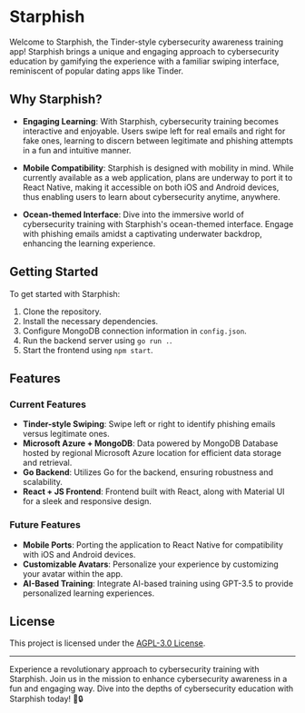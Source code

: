 # Starphish

Welcome to Starphish, the Tinder-style cybersecurity awareness training app! Starphish brings a unique and engaging approach to cybersecurity education by gamifying the experience with a familiar swiping interface, reminiscent of popular dating apps like Tinder.

## Why Starphish?

- **Engaging Learning**: With Starphish, cybersecurity training becomes interactive and enjoyable. Users swipe left for real emails and right for fake ones, learning to discern between legitimate and phishing attempts in a fun and intuitive manner.

- **Mobile Compatibility**: Starphish is designed with mobility in mind. While currently available as a web application, plans are underway to port it to React Native, making it accessible on both iOS and Android devices, thus enabling users to learn about cybersecurity anytime, anywhere.

- **Ocean-themed Interface**: Dive into the immersive world of cybersecurity training with Starphish's ocean-themed interface. Engage with phishing emails amidst a captivating underwater backdrop, enhancing the learning experience.

## Getting Started

To get started with Starphish:

1. Clone the repository.
2. Install the necessary dependencies.
3. Configure MongoDB connection information in `config.json`.
4. Run the backend server using `go run .`.
5. Start the frontend using `npm start`.

## Features

### Current Features

- **Tinder-style Swiping**: Swipe left or right to identify phishing emails versus legitimate ones.
- **Microsoft Azure + MongoDB**: Data powered by MongoDB Database hosted by regional Microsoft Azure location for efficient data storage and retrieval.
- **Go Backend**: Utilizes Go for the backend, ensuring robustness and scalability.
- **React + JS Frontend**: Frontend built with React, along with Material UI for a sleek and responsive design.

### Future Features

- **Mobile Ports**: Porting the application to React Native for compatibility with iOS and Android devices.
- **Customizable Avatars**: Personalize your experience by customizing your avatar within the app.
- **AI-Based Training**: Integrate AI-based training using GPT-3.5 to provide personalized learning experiences.

## License

This project is licensed under the [AGPL-3.0 License](LICENSE).

---

Experience a revolutionary approach to cybersecurity training with Starphish. Join us in the mission to enhance cybersecurity awareness in a fun and engaging way. Dive into the depths of cybersecurity education with Starphish today! 🐠🔒
